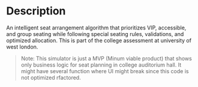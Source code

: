 # Description

An intelligent seat arrangement algorithm that prioritizes VIP, accessible, and group seating while following special seating rules, validations, and optimized allocation.
This is part of the college assessment at university of west london.

>Note: This simulator is just a MVP (Minum viable product) that shows only business logic for seat planning in college auditorium hall. It might have several function where UI might break since this code is not optimized rfactored.
